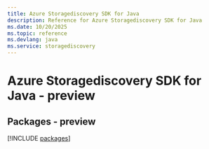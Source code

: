 ```yaml
---
title: Azure Storagediscovery SDK for Java
description: Reference for Azure Storagediscovery SDK for Java
ms.date: 10/20/2025
ms.topic: reference
ms.devlang: java
ms.service: storagediscovery
---
```

# Azure Storagediscovery SDK for Java - preview
## Packages - preview
[!INCLUDE [packages](storagediscovery-index.md)]